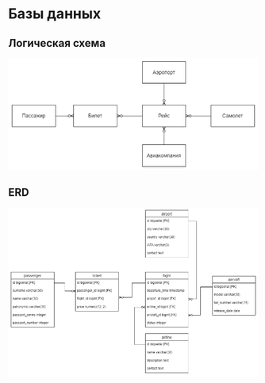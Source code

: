# Базы данных

## Логическая схема 
![Логическая схема][logic_diagram] 

## ERD 
![ERD][erd] 

[//]: # (LINKS)
[logic_diagram]: ./assets/logic_diagram.png
[erd]: ./assets/erd.png